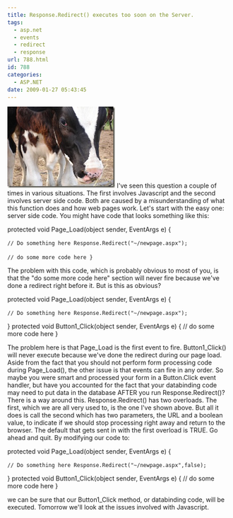 ```yaml
---
title: Response.Redirect() executes too soon on the Server.
tags:
  - asp.net
  - events
  - redirect
  - response
url: 788.html
id: 788
categories:
  - ASP.NET
date: 2009-01-27 05:43:45
---
```


![tp_vol4_017](/uploads/2009/01/tp-vol4-017.jpg) I've seen this question a couple of times in various situations. The first involves Javascript and the second involves server side code. Both are caused by a misunderstanding of what this function does and how web pages work. Let's start with the easy one: server side code.  You might have code that looks something like this:

protected void Page_Load(object sender, EventArgs e)
{

    // Do something here Response.Redirect("~/newpage.aspx");

    // do some more code here }

The problem with this code, which is probably obvious to most of you, is that the "do some more code here" section will never fire because we've done a redirect right before it. But is this as obvious?

protected void Page_Load(object sender, EventArgs e)
{

    // Do something here Response.Redirect("~/newpage.aspx");

}
protected void Button1_Click(object sender, EventArgs e)
{
    // do some more code here }

The problem here is that Page\_Load is the first event to fire. Button1\_Click() will never execute because we've done the redirect during our page load. Aside from the fact that you should not perform form processing code during Page_Load(), the other issue is that events can fire in any order. So maybe you were smart and processed your form in a Button.Click event handler, but have you accounted for the fact that your databinding code may need to put data in the database AFTER you run Response.Redirect()? There is a way around this. Response.Redirect() has two overloads. The first, which we are all very used to, is the one I've shown above. But all it does is call the second which has two parameters, the URL and a boolean value, to indicate if we should stop processing right away and return to the browser. The default that gets sent in with the first overload is TRUE. Go ahead and quit. By modifying our code to:

protected void Page_Load(object sender, EventArgs e)
{

    // Do something here Response.Redirect("~/newpage.aspx",false);

}
protected void Button1_Click(object sender, EventArgs e)
{
    // do some more code here }

we can be sure that our Button1_Click method, or databinding code, will be executed. Tomorrow we'll look at the issues involved with Javascript.
